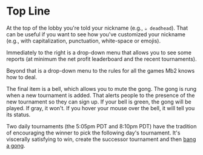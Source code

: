 # Top Line

At the top of the lobby you're told your nickname (e.g., `☕
deadhead`). That can be useful if you want to see how you've
customized your nickname (e.g., with capitalization, punctuation,
white-space or emojis).

Immediately to the right is a drop-down menu that allows you to see
some reports (at minimum the net profit leaderboard and the recent
tournaments).

Beyond that is a drop-down menu to the rules for all the games Mb2
knows how to deal.

The final item is a bell, which allows you to mute the gong. The gong
is rung when a new tournament is added.  That alerts people to the
presence of the new tournament so they can sign up. If your bell is
green, the gong will be played. If gray, it won't.  If you hover
your mouse over the bell, it will tell you its status.

Two daily tournaments (the 5:05pm PDT and 8:10pm PDT) have the
tradition of encouraging the winner to pick the following day's
tournament. It's viscerally satisfying to win, create the successor
tournament and then [bang a
gong](https://www.youtube.com/watch?v=A4o4Q9sd_y4).
